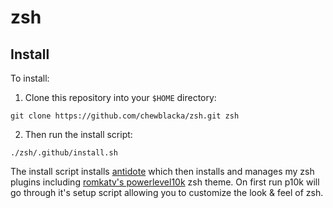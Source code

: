 # zsh

## Install
To install:
1. Clone this repository into your `$HOME` directory:
```Sh
git clone https://github.com/chewblacka/zsh.git zsh
```
2. Then run the install script:
```Sh
./zsh/.github/install.sh
```
The install script installs [antidote](https://getantidote.github.io/)
which then installs and manages my zsh plugins including 
[romkatv's powerlevel10k](https://github.com/romkatv/powerlevel10k) zsh theme.
On first run p10k will go through it's setup script allowing you to customize the look & feel of zsh.
